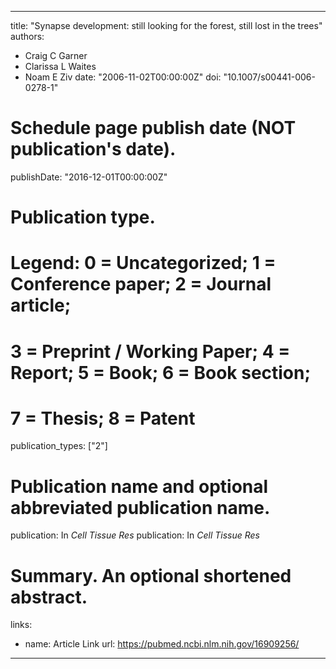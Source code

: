 
---
title: "Synapse development: still looking for the forest, still lost in the trees"
authors:
- Craig C Garner 
- Clarissa L Waites
- Noam E Ziv
date: "2006-11-02T00:00:00Z"
doi: "10.1007/s00441-006-0278-1"

# Schedule page publish date (NOT publication's date).
publishDate: "2016-12-01T00:00:00Z"

# Publication type.
# Legend: 0 = Uncategorized; 1 = Conference paper; 2 = Journal article;
# 3 = Preprint / Working Paper; 4 = Report; 5 = Book; 6 = Book section;
# 7 = Thesis; 8 = Patent
publication_types: ["2"]

# Publication name and optional abbreviated publication name.
publication: In *Cell Tissue Res*
publication: In *Cell Tissue Res*

# Summary. An optional shortened abstract.


links:
- name: Article Link
  url: https://pubmed.ncbi.nlm.nih.gov/16909256/
---
